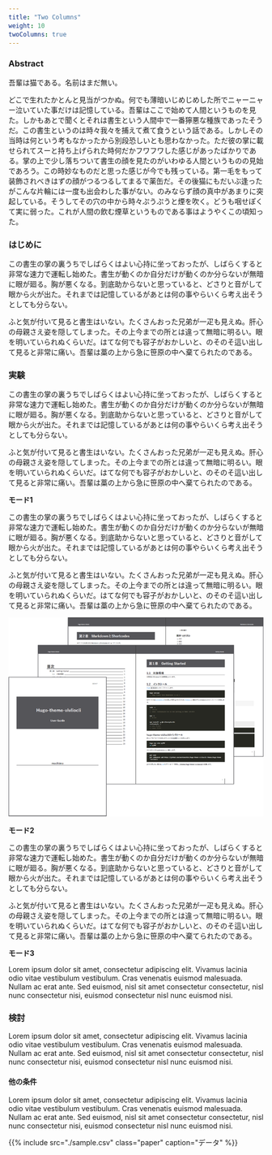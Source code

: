 ```yaml
---
title: "Two Columns"
weight: 10
twoColumns: true
---
```


<div class="full-span-top">

### Abstract

吾輩は猫である。名前はまだ無い。

どこで生れたかとんと見当がつかぬ。何でも薄暗いじめじめした所でニャーニャー泣いていた事だけは記憶している。吾輩はここで始めて人間というものを見た。しかもあとで聞くとそれは書生という人間中で一番獰悪な種族であったそうだ。この書生というのは時々我々を捕えて煮て食うという話である。しかしその当時は何という考もなかったから別段恐しいとも思わなかった。ただ彼の掌に載せられてスーと持ち上げられた時何だかフワフワした感じがあったばかりである。掌の上で少し落ちついて書生の顔を見たのがいわゆる人間というものの見始であろう。この時妙なものだと思った感じが今でも残っている。第一毛をもって装飾されべきはずの顔がつるつるしてまるで薬缶だ。その後猫にもだいぶ逢ったがこんな片輪には一度も出会わした事がない。のみならず顔の真中があまりに突起している。そうしてその穴の中から時々ぷうぷうと煙を吹く。どうも咽せぽくて実に弱った。これが人間の飲む煙草というものである事はようやくこの頃知った。

</div>

### はじめに


この書生の掌の裏うちでしばらくはよい心持に坐っておったが、しばらくすると非常な速力で運転し始めた。書生が動くのか自分だけが動くのか分らないが無暗に眼が廻る。胸が悪くなる。到底助からないと思っていると、どさりと音がして眼から火が出た。それまでは記憶しているがあとは何の事やらいくら考え出そうとしても分らない。

ふと気が付いて見ると書生はいない。たくさんおった兄弟が一疋も見えぬ。肝心の母親さえ姿を隠してしまった。その上今までの所とは違って無暗に明るい。眼を明いていられぬくらいだ。はてな何でも容子がおかしいと、のそのそ這い出して見ると非常に痛い。吾輩は藁の上から急に笹原の中へ棄てられたのである。

### 実験

この書生の掌の裏うちでしばらくはよい心持に坐っておったが、しばらくすると非常な速力で運転し始めた。書生が動くのか自分だけが動くのか分らないが無暗に眼が廻る。胸が悪くなる。到底助からないと思っていると、どさりと音がして眼から火が出た。それまでは記憶しているがあとは何の事やらいくら考え出そうとしても分らない。

ふと気が付いて見ると書生はいない。たくさんおった兄弟が一疋も見えぬ。肝心の母親さえ姿を隠してしまった。その上今までの所とは違って無暗に明るい。眼を明いていられぬくらいだ。はてな何でも容子がおかしいと、のそのそ這い出して見ると非常に痛い。吾輩は藁の上から急に笹原の中へ棄てられたのである。

**モード1**

この書生の掌の裏うちでしばらくはよい心持に坐っておったが、しばらくすると非常な速力で運転し始めた。書生が動くのか自分だけが動くのか分らないが無暗に眼が廻る。胸が悪くなる。到底助からないと思っていると、どさりと音がして眼から火が出た。それまでは記憶しているがあとは何の事やらいくら考え出そうとしても分らない。

ふと気が付いて見ると書生はいない。たくさんおった兄弟が一疋も見えぬ。肝心の母親さえ姿を隠してしまった。その上今までの所とは違って無暗に明るい。眼を明いていられぬくらいだ。はてな何でも容子がおかしいと、のそのそ這い出して見ると非常に痛い。吾輩は藁の上から急に笹原の中へ棄てられたのである。

<div class="full-span-bottom">

![Sample Image](../assets/hugo-theme-vivliocli.png)

</div>

**モード2**

この書生の掌の裏うちでしばらくはよい心持に坐っておったが、しばらくすると非常な速力で運転し始めた。書生が動くのか自分だけが動くのか分らないが無暗に眼が廻る。胸が悪くなる。到底助からないと思っていると、どさりと音がして眼から火が出た。それまでは記憶しているがあとは何の事やらいくら考え出そうとしても分らない。

ふと気が付いて見ると書生はいない。たくさんおった兄弟が一疋も見えぬ。肝心の母親さえ姿を隠してしまった。その上今までの所とは違って無暗に明るい。眼を明いていられぬくらいだ。はてな何でも容子がおかしいと、のそのそ這い出して見ると非常に痛い。吾輩は藁の上から急に笹原の中へ棄てられたのである。

**モード3**

Lorem ipsum dolor sit amet, consectetur adipiscing elit. Vivamus lacinia odio vitae vestibulum vestibulum. Cras venenatis euismod malesuada. Nullam ac erat ante. Sed euismod, nisl sit amet consectetur consectetur, nisl nunc consectetur nisi, euismod consectetur nisl nunc euismod nisi.

### 検討

Lorem ipsum dolor sit amet, consectetur adipiscing elit. Vivamus lacinia odio vitae vestibulum vestibulum. Cras venenatis euismod malesuada. Nullam ac erat ante. Sed euismod, nisl sit amet consectetur consectetur, nisl nunc consectetur nisi, euismod consectetur nisl nunc euismod nisi.

#### 他の条件

Lorem ipsum dolor sit amet, consectetur adipiscing elit. Vivamus lacinia odio vitae vestibulum vestibulum. Cras venenatis euismod malesuada. Nullam ac erat ante. Sed euismod, nisl sit amet consectetur consectetur, nisl nunc consectetur nisi, euismod consectetur nisl nunc euismod nisi.

{{% include src="./sample.csv" class="paper" caption="データ" %}}